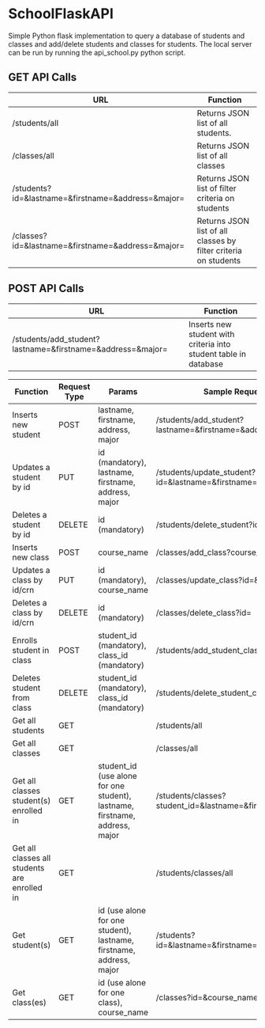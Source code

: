 # SchoolFlaskAPI

Simple Python flask implementation to query a database of students and classes and add/delete students and classes for students. The local server can be run by running the api_school.py python script.

## GET API Calls

| URL                                                               | Function                                                        |
|-------------------------------------------------------------------|-----------------------------------------------------------------|
| /students/all                                                     | Returns JSON list of all students.                              |
| /classes/all                                                      | Returns JSON list of all classes                                |
| /students?id=&lastname=&firstname=&address=&major=                | Returns JSON list of filter criteria on students                |
| /classes?id=&amp;lastname=&amp;firstname=&amp;address=&amp;major= | Returns JSON list of all classes by filter criteria on students |


## POST API Calls

| URL                                                        | Function                                                         |
|------------------------------------------------------------|------------------------------------------------------------------|
| /students/add_student?lastname=&firstname=&address=&major= | Inserts new student with criteria into student table in database |


| Function                                     | Request Type | Params                                                                      | Sample Request URL Format                                          |
|----------------------------------------------|--------------|-----------------------------------------------------------------------------|--------------------------------------------------------------------|
| Inserts new student                          | POST         | lastname, firstname, address, major                                         | /students/add_student?lastname=&firstname=&address=&major=         |
| Updates a student by id                      | PUT          | id (mandatory), lastname, firstname, address, major                         | /students/update_student?id=&lastname=&firstname=&address=&major=  |
| Deletes a student by id                      | DELETE       | id (mandatory)                                                              | /students/delete_student?id=                                       |
| Inserts new class                            | POST         | course_name                                                                 | /classes/add_class?course_name=                                    |
| Updates a class by id/crn                    | PUT          | id (mandatory), course_name                                                 | /classes/update_class?id=&course_name=                             |
| Deletes a class by id/crn                    | DELETE       | id (mandatory)                                                              | /classes/delete_class?id=                                          |
| Enrolls student in class                     | POST         | student_id (mandatory), class_id (mandatory)                                | /students/add_student_class?student_id=&class_id=                  |
| Deletes student from class                   | DELETE       | student_id (mandatory), class_id (mandatory)                                | /students/delete_student_class?student_id=&class_id=               |
| Get all students                             | GET          |                                                                             | /students/all                                                      |
| Get all classes                              | GET          |                                                                             | /classes/all                                                       |
| Get all classes student(s) enrolled in       | GET          | student_id (use alone for one student), lastname, firstname, address, major | /students/classes?student_id=&lastname=&firstname=&address=&major= |
| Get all classes all students are enrolled in | GET          |                                                                             | /students/classes/all                                              |
| Get student(s)                               | GET          | id (use alone for one student), lastname, firstname, address, major         | /students?id=&lastname=&firstname=&address=&major=                 |
| Get class(es)                                | GET          | id (use alone for one class), course_name                                   | /classes?id=&course_name=                                          |
